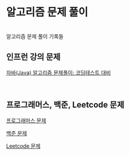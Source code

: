 # 알고리즘 문제 풀이
<br>
알고리즘 문제 풀이 기록들

## 인프런 강의 문제

[자바(Java) 알고리즘 문제풀이: 코딩테스트 대비](/src/main/java/algorithm/problem/inflearnKimTaeWon)

<br>

## 프로그래머스, 백준, Leetcode 문제

[프로그래머스 문제](/src/main/java/algorithm/problem/programmers)


[백준 문제](/src/main/java/algorithm/problem/baekjoon)


[Leetcode 문제](/src/main/java/algorithm/problem/leetcode)
